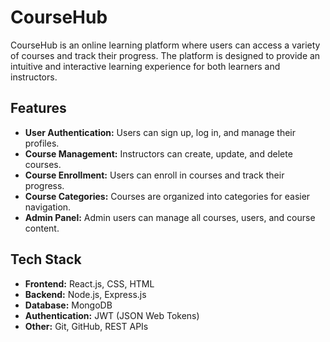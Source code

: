# CourseHub

CourseHub is an online learning platform where users can access a variety of courses and track their progress. The platform is designed to provide an intuitive and interactive learning experience for both learners and instructors.

## Features

- **User Authentication:** Users can sign up, log in, and manage their profiles.
- **Course Management:** Instructors can create, update, and delete courses.
- **Course Enrollment:** Users can enroll in courses and track their progress.
- **Course Categories:** Courses are organized into categories for easier navigation.
- **Admin Panel:** Admin users can manage all courses, users, and course content.

## Tech Stack

- **Frontend:** React.js, CSS, HTML
- **Backend:** Node.js, Express.js
- **Database:** MongoDB
- **Authentication:** JWT (JSON Web Tokens)
- **Other:** Git, GitHub, REST APIs
